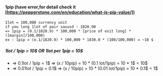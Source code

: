 #### 1pip (have error,for detail check it [https://pepperstone.com/en/education/what-is-pip-value/])
```
1lot = 100,000 currency unit 
if you long 1lot of pair xauusd : 1820.90 
=> 1pip = (0.1/1820.9) * 100,000 * [price of exit long] * ([margin]/100,000)
ex : 1pip = (o.1/1820.9) * 100,000 * 1830.0 * (100/100,000) = ~10 $
```
##### 1lot / 1pip = 10$  OR  1lot per 1pip = 10$
- => 0.1lot / 1pip = 1$   => (x / 10pip) = 10 * (0.1 lot/1pip) = 10 * 1$ = 10$ 
- => 0.01lot / 1pip = 0.1$ => (x / 10pip) = 10 * (0.01 lot/1pip) = 10 * 0.1$ = 1$
